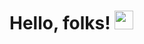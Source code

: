 
# Hello, folks! <img src="https://raw.githubusercontent.com/MartinHeinz/MartinHeinz/master/wave.gif" height ="30px" width="30px">

<!--
**diaz-claudia/diaz-claudia** is a ✨ _special_ ✨ repository because its `README.md` (this file) appears on your GitHub profile.

Here are some ideas to get you started:

- 🔭 I’m currently working on ...
- 🌱 I’m currently learning ...
- 👯 I’m looking to collaborate on ...
- 🤔 I’m looking for help with ...
- 💬 Ask me about ...
- 📫 How to reach me: ...
- 😄 Pronouns: ...
- ⚡ Fun fact: ...
-->

